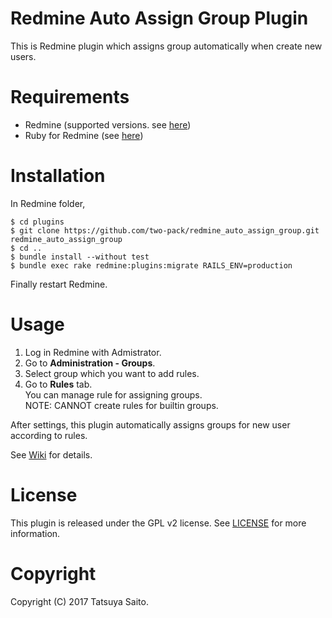 Redmine Auto Assign Group Plugin
================================

This is Redmine plugin which assigns group automatically when create new users.

Requirements
============

* Redmine (supported versions. see [here](https://www.redmine.org/projects/redmine/wiki/Download))
* Ruby for Redmine (see [here](https://www.redmine.org/projects/redmine/wiki/RedmineInstall))

Installation
============

In Redmine folder,
```
$ cd plugins
$ git clone https://github.com/two-pack/redmine_auto_assign_group.git redmine_auto_assign_group
$ cd ..
$ bundle install --without test
$ bundle exec rake redmine:plugins:migrate RAILS_ENV=production
```
Finally restart Redmine.

Usage
=====

1. Log in Redmine with Admistrator.
2. Go to **Administration - Groups**.
3. Select group which you want to add rules.
4. Go to **Rules** tab.  
   You can manage rule for assigning groups.  
   NOTE: CANNOT create rules for builtin groups.

After settings, this plugin automatically assigns groups for new user according to rules.

See [Wiki](https://github.com/two-pack/redmine_auto_assign_group/wiki/Usage) for details.

License
=======

This plugin is released under the GPL v2 license. See [LICENSE](/LICENSE) for more information.

Copyright
=========

Copyright (C) 2017 Tatsuya Saito.
